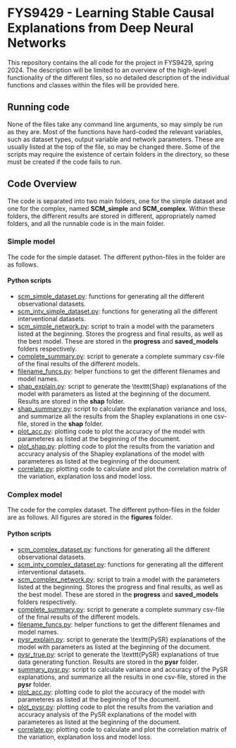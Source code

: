 # FYS9429 - Learning Stable Causal Explanations from Deep Neural Networks

This repository contains the all code for the project in FYS9429, spring 2024. The description will be limited to an overview of the high-level functionality of the different files, so no detailed description of the individual functions and classes within the files will be provided here. 

## Running code
None of the files take any command line arguments, so may simply be run as they are. Most of the functions have hard-coded the relevant variables, such as dataset types, output variable and network parameters. These are usually listed at the top of the file, so may be changed there. 
Some of the scripts may require the existence of certain folders in the directory, so these must be created if the code fails to run. 

## Code Overview
The code is separated into two main folders, one for the simple dataset and one for the complex, named **SCM_simple** and **SCM_complex**. Within these folders, the different results are stored in different, appropriately named folders, and all the runnable code is in the main folder.


### Simple model
The code for the simple dataset. The different python-files in the folder are as follows. 

#### Python scripts
- [scm_simple_dataset.py](https://github.com/SaraPJensen/FYS9426/blob/main/SCM_simple/scm_simple_dataset.py): functions for generating all the different observational datasets.
- [scm_intv_simple_dataset.py](https://github.com/SaraPJensen/FYS9426/blob/main/SCM_simple/scm_intv_simple_dataset.py): functions for generating all the different interventional datasets.
- [scm_simple_network.py](https://github.com/SaraPJensen/FYS9426/blob/main/SCM_simple/scm_simple_network.py): script to train a model with the parameters listed at the beginning. Stores the progress and final results, as well as the best model. These are stored in the **progress** and **saved_models** folders respectively.
- [complete_summary.py](https://github.com/SaraPJensen/FYS9426/blob/main/SCM_simple/complete_summary.py): script to generate a complete summary csv-file of the final results of the different models.
- [filename_funcs.py](https://github.com/SaraPJensen/FYS9426/blob/main/SCM_simple/filename_funcs.py): helper functions to get the different filenames and model names.
- [shap_explain.py](https://github.com/SaraPJensen/FYS9426/blob/main/SCM_simple/shap_explain.py): script to generate the \texttt{Shap} explanations of the model with parameters as listed at the beginning of the document. Results are stored in the **shap** folder. 
- [shap_summary.py](https://github.com/SaraPJensen/FYS9426/blob/main/SCM_simple/shap_summary.py): script to calculate the explanation variance and loss, and summarize all the results from the Shapley explanations in one csv-file, stored in the **shap** folder.
- [plot_acc.py](https://github.com/SaraPJensen/FYS9426/blob/main/SCM_simple/plot_acc.py): plotting code to plot the accuracy of the model with parameteres as listed at the beginning of the document.
- [plot_shap.py](https://github.com/SaraPJensen/FYS9426/blob/main/SCM_simple/plot_shap.py): plotting code to plot the results from the variation and accuracy analysis of the Shapley explanations of the model with parameteres as listed at the beginning of the document.
- [correlate.py](https://github.com/SaraPJensen/FYS9426/blob/main/SCM_simple/correlate.py): plotting code to calculate and plot the correlation matrix of the variation, explanation loss and model loss. 



### Complex model
The code for the complex dataset. The different python-files in the folder are as follows. 
All figures are stored in the **figures** folder. 

#### Python scripts
- [scm_complex_dataset.py](https://github.com/SaraPJensen/FYS9426/blob/main/SCM_complex/scm_complex_dataset.py): functions for generating all the different observational datasets.
- [scm_intv_complex_dataset.py](https://github.com/SaraPJensen/FYS9426/blob/main/SCM_complex/scm_intv_complex_dataset.py): functions for generating all the different interventional datasets.
- [scm_complex_network.py](https://github.com/SaraPJensen/FYS9426/blob/main/SCM_complex/scm_complex_network.py): script to train a model with the parameters listed at the beginning. Stores the progress and final results, as well as the best model. These are stored in the **progress** and **saved_models** folders respectively.
- [complete_summary.py](https://github.com/SaraPJensen/FYS9426/blob/main/SCM_complex/complete_summary.py): script to generate a complete summary csv-file of the final results of the different models.
- [filename_funcs.py](https://github.com/SaraPJensen/FYS9426/blob/main/SCM_complex/filename_funcs.py): helper functions to get the different filenames and model names.
- [pysr_explain.py](https://github.com/SaraPJensen/FYS9426/blob/main/SCM_complex/pysr_explain.py): script to generate the \texttt{PySR} explanations of the model with parameters as listed at the beginning of the document.
- [pysr_true.py](https://github.com/SaraPJensen/FYS9426/blob/main/SCM_complex/pysr_true.py): script to generate the \texttt{PySR} explanations of true data generating function. Results are stored in the **pysr** folder. 
- [summary_pysr.py](https://github.com/SaraPJensen/FYS9426/blob/main/SCM_complex/summary_pysr.py): script to calculate variance and accuracy of the PySR explanations, and summarize all the results in one csv-file, stored in the **pysr** folder. 
- [plot_acc.py](https://github.com/SaraPJensen/FYS9426/blob/main/SCM_complex/plot_acc.py): plotting code to plot the accuracy of the model with parameteres as listed at the beginning of the document. 
- [plot_pysr.py](https://github.com/SaraPJensen/FYS9426/blob/main/SCM_complex/plot_pysr.py): plotting code to plot the results from the variation and accuracy analysis of the PySR explanations of the model with parameteres as listed at the beginning of the document.
- [correlate.py](https://github.com/SaraPJensen/FYS9426/blob/main/SCM_complex/correlate.py): plotting code to calculate and plot the correlation matrix of the variation, explanation loss and model loss. 

